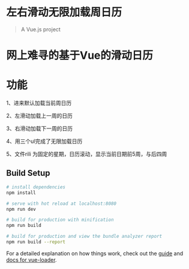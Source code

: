 # 左右滑动无限加载周日历

> A Vue.js project
# 网上难寻的基于Vue的滑动日历

# 功能
1、进来默认加载当前周日历

2、左滑动加载上一周的日历

3、右滑动加载下一周的日历

4、用三个ul完成了无限加载日历

5、文件rili 为固定的星期，日历滚动，显示当前日期前5周，与后四周


## Build Setup

``` bash
# install dependencies
npm install

# serve with hot reload at localhost:8080
npm run dev

# build for production with minification
npm run build

# build for production and view the bundle analyzer report
npm run build --report
```

For a detailed explanation on how things work, check out the [guide](http://vuejs-templates.github.io/webpack/) and [docs for vue-loader](http://vuejs.github.io/vue-loader).
